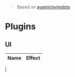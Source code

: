 > Based on [ayamir/nvimdots](https://github.com/ayamir/nvimdots)


# Plugins
## UI
| Name| Effect|
|:---:|:--:|
| 